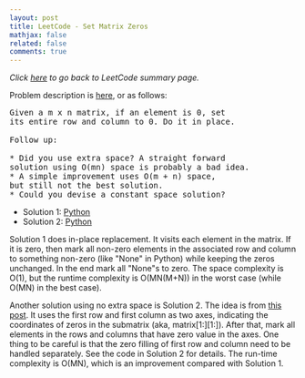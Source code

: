 ```yaml
---
layout: post
title: LeetCode - Set Matrix Zeros
mathjax: false
related: false
comments: true
---
```


_Click [here](./index.html) to go back to LeetCode summary page._

Problem description is [here](https://oj.leetcode.com/problems/set-matrix-zeroes/), or as follows: 

<pre>
Given a m x n matrix, if an element is 0, set 
its entire row and column to 0. Do it in place.

Follow up:

* Did you use extra space? A straight forward 
solution using O(mn) space is probably a bad idea.
* A simple improvement uses O(m + n) space, 
but still not the best solution.
* Could you devise a constant space solution?
</pre>

* Solution 1: [Python](https://github.com/lijunhw/leetcode_practice/blob/master/set_matrix_zeros_medium/Solution1.py)
* Solution 2: [Python](https://github.com/lijunhw/leetcode_practice/blob/master/set_matrix_zeros_medium/Solution2.py)

Solution 1 does in-place replacement. It visits each element in the matrix. If it is zero, then mark all non-zero elements in the associated row and column to something non-zero (like "None" in Python) while keeping the zeros unchanged. In the end mark all "None"s to zero. The space complexity is O(1), but the runtime complexity is O(MN(M+N)) in the worst case (while O(MN) in the best case). 

Another solution using no extra space is Solution 2. The idea is from [this post](http://blog.csdn.net/linhuanmars/article/details/24066199). It uses the first row and first column as two axes, indicating the coordinates of zeros in the submatrix (aka, matrix[1:][1:]). After that, mark all elements in the rows and columns that have zero value in the axes. One thing to be careful is that the zero filling of first row and column need to be handled separately. See the code in Solution 2 for details. The run-time complexity is O(MN), which is an improvement compared with Solution 1. 
